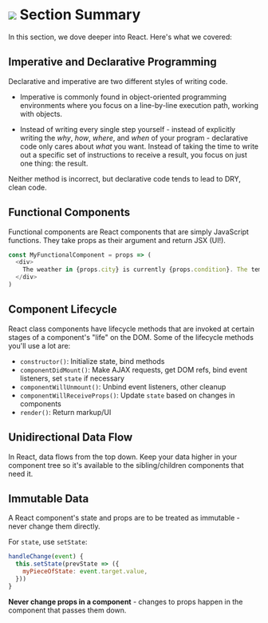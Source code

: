 # ![](https://ga-dash.s3.amazonaws.com/production/assets/logo-9f88ae6c9c3871690e33280fcf557f33.png) Section Summary


In this section, we dove deeper into React. Here's what we covered:

## Imperative and Declarative Programming

Declarative and imperative are two different styles of writing code.

- Imperative is commonly found in object-oriented programming environments where you focus on a line-by-line execution path, working with objects.

- Instead of writing every single step yourself - instead of explicitly writing the _why_, _how_, _where_, and _when_ of your program - declarative code only cares about *what* you want. Instead of taking the time to write out a specific set of instructions to receive a result, you focus on just one thing: the result.

Neither method is incorrect, but declarative code tends to lead to DRY, clean code.

## Functional Components

Functional components are React components that are simply JavaScript functions. They take props as their argument and return JSX (UI!).

```javascript
const MyFunctionalComponent = props => (
  <div>
    The weather in {props.city} is currently {props.condition}. The temperature is {props.temperature}.
  </div>
)
```

## Component Lifecycle

React class components have lifecycle methods that are invoked at certain stages of a component's "life" on the DOM. Some of the lifecycle methods you'll use a lot are:

  - `constructor()`: Initialize state, bind methods
  - `componentDidMount()`: Make AJAX requests, get DOM refs, bind event listeners, set `state` if necessary
  - `componentWillUnmount()`: Unbind event listeners, other cleanup
  - `componentWillReceiveProps()`: Update `state` based on changes in components
  - `render()`: Return markup/UI

## Unidirectional Data Flow

In React, data flows from the top down. Keep your data higher in your component tree so it's available to the sibling/children components that need it.

## Immutable Data

A React component's state and props are to be treated as immutable - never change them directly.

For `state`, use `setState`:

```javascript
handleChange(event) {
  this.setState(prevState => ({
    myPieceOfState: event.target.value,
  }))
}
```

**Never change props in a component** - changes to props happen in the component that passes them down.
